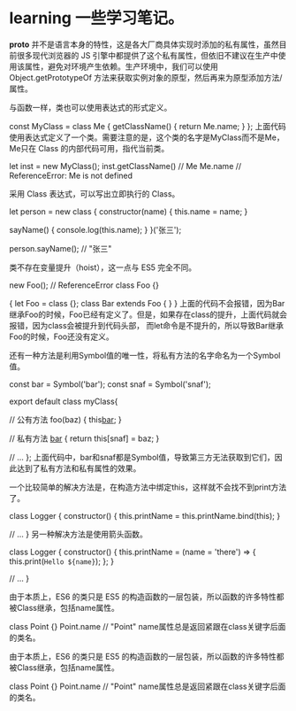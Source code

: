 # learning 一些学习笔记。

__proto__ 并不是语言本身的特性，这是各大厂商具体实现时添加的私有属性，虽然目前很多现代浏览器的 JS 引擎中都提供了这个私有属性，但依旧不建议在生产中使用该属性，避免对环境产生依赖。生产环境中，我们可以使用 Object.getPrototypeOf 方法来获取实例对象的原型，然后再来为原型添加方法/属性。

与函数一样，类也可以使用表达式的形式定义。

const MyClass = class Me {
  getClassName() {
    return Me.name;
  }
};
上面代码使用表达式定义了一个类。需要注意的是，这个类的名字是MyClass而不是Me，Me只在 Class 的内部代码可用，指代当前类。

let inst = new MyClass();
inst.getClassName() // Me
Me.name // ReferenceError: Me is not defined

采用 Class 表达式，可以写出立即执行的 Class。

let person = new class {
  constructor(name) {
    this.name = name;
  }

  sayName() {
    console.log(this.name);
  }
}('张三');

person.sayName(); // "张三"

类不存在变量提升（hoist），这一点与 ES5 完全不同。

new Foo(); // ReferenceError
class Foo {}

{
  let Foo = class {};
  class Bar extends Foo {
  }
}
上面的代码不会报错，因为Bar继承Foo的时候，Foo已经有定义了。但是，如果存在class的提升，上面代码就会报错，因为class会被提升到代码头部，
而let命令是不提升的，所以导致Bar继承Foo的时候，Foo还没有定义。

还有一种方法是利用Symbol值的唯一性，将私有方法的名字命名为一个Symbol值。

const bar = Symbol('bar');
const snaf = Symbol('snaf');

export default class myClass{

  // 公有方法
  foo(baz) {
    this[bar](baz);
  }

  // 私有方法
  [bar](baz) {
    return this[snaf] = baz;
  }

  // ...
};
上面代码中，bar和snaf都是Symbol值，导致第三方无法获取到它们，因此达到了私有方法和私有属性的效果。

一个比较简单的解决方法是，在构造方法中绑定this，这样就不会找不到print方法了。

class Logger {
  constructor() {
    this.printName = this.printName.bind(this);
  }

  // ...
}
另一种解决方法是使用箭头函数。

class Logger {
  constructor() {
    this.printName = (name = 'there') => {
      this.print(`Hello ${name}`);
    };
  }

  // ...
}

由于本质上，ES6 的类只是 ES5 的构造函数的一层包装，所以函数的许多特性都被Class继承，包括name属性。

class Point {}
Point.name // "Point"
name属性总是返回紧跟在class关键字后面的类名。

由于本质上，ES6 的类只是 ES5 的构造函数的一层包装，所以函数的许多特性都被Class继承，包括name属性。

class Point {}
Point.name // "Point"
name属性总是返回紧跟在class关键字后面的类名。







